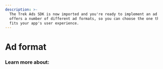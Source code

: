```yaml
---
description: >-
  The Trek Ads SDK is now imported and you're ready to implement an ad. Trek
  offers a number of different ad formats, so you can choose the one that best
  fits your app's user experience.
---
```


# Ad format

### Learn more about:
